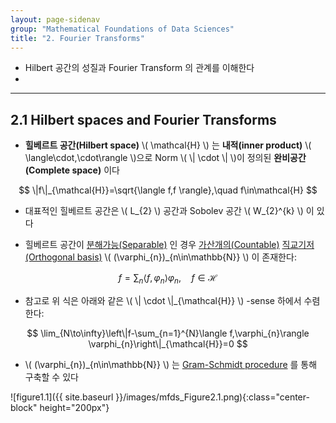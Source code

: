 ```yaml
---
layout: page-sidenav
group: "Mathematical Foundations of Data Sciences"
title: "2. Fourier Transforms"
---
```


- Hilbert 공간의 성질과 Fourier Transform 의 관계를 이해한다
- 

---

## 2.1 Hilbert spaces and Fourier Transforms

- **힐베르트 공간(Hilbert space)** \\( \mathcal{H} \\) 는 **내적(inner product)** \\( \langle\cdot,\cdot\rangle \\)으로 Norm \\( \\| \cdot \\| \\)이 정의된 **완비공간(Complete space)** 이다

$$
\|f\|_{\mathcal{H}}=\sqrt{\langle f,f \rangle},\quad f\in\mathcal{H}
$$

- 대표적인 힐베르트 공간은 \\( L_{2} \\) 공간과 Sobolev 공간 \\( W_{2}^{k} \\) 이 있다

- 힐베르트 공간이 [분해가능(Separable)](https://en.wikipedia.org/wiki/Separable_space) 인 경우 [가산개의(Countable)](https://en.wikipedia.org/wiki/Countable_set) [직교기저(Orthogonal basis)](https://en.wikipedia.org/wiki/Orthonormal_basis) \\( (\varphi_{n})_{n\in\mathbb{N}} \\) 이 존재한다:

$$
f = \sum_{n}\langle f,\varphi_{n} \rangle\varphi_{n},\quad f\in\mathcal{H}
$$

- 참고로 위 식은 아래와 같은 \\( \\| \cdot \\|_{\mathcal{H}} \\) -sense 하에서 수렴한다:

$$
\lim_{N\to\infty}\left\|f-\sum_{n=1}^{N}\langle f,\varphi_{n}\rangle \varphi_{n}\right\|_{\mathcal{H}}=0
$$

- \\( (\varphi_{n})_{n\in\mathbb{N}} \\) 는 [Gram-Schmidt procedure](https://en.wikipedia.org/wiki/Gram%E2%80%93Schmidt_process) 를 통해 구축할 수 있다


![figure1.1]({{ site.baseurl }}/images/mfds_Figure2.1.png){:class="center-block" height="200px"}


